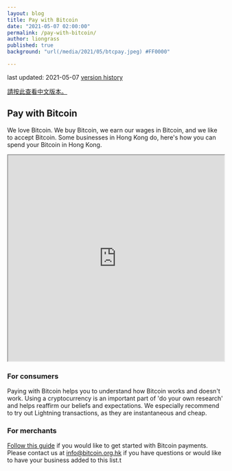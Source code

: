 ```yaml
---
layout: blog
title: Pay with Bitcoin
date: "2021-05-07 02:00:00"
permalink: /pay-with-bitcoin/
author: liongrass
published: true
background: "url(/media/2021/05/btcpay.jpeg) #FF0000"

---
```


last updated: 2021-05-07 [version history](https://github.com/bitcoinhk/bitcoinhk.github.io/commits/master/_posts/2021-05-07-pay-with-bitcoin.md)

[請按此查看中文版本。](https://比特幣.組織.香港/pay-with-bitcoin/)

## Pay with Bitcoin

We love Bitcoin. We buy Bitcoin, we earn our wages in Bitcoin, and we like to accept Bitcoin. Some businesses in Hong Kong do, here's how you can spend your Bitcoin in Hong Kong.

<iframe src="https://www.google.com/maps/d/u/1/embed?mid=1SG7zsgk0ZDjGfWv0Z99CN-c5eHZIsZOY" width="100%" height="480"></iframe>

### For consumers

Paying with Bitcoin helps you to understand how Bitcoin works and doesn't work. Using a cryptocurrency is an important part of 'do your own research' and helps reaffirm our beliefs and expectations. We especially recommend to try out Lightning transactions, as they are instantaneous and cheap.

### For merchants

[Follow this guide](/accept-bitcoin/) if you would like to get started with Bitcoin payments. Please contact us at [info@bitcoin.org.hk](mailto:info@bitcoin.org.hk) if you have questions or would like to have your business added to this list.t
